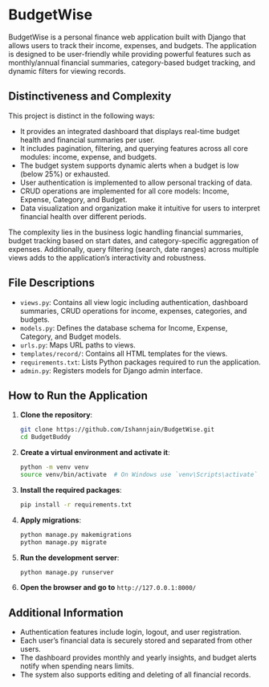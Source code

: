 
# BudgetWise

BudgetWise is a personal finance web application built with Django that allows users to track their income, expenses, and budgets. The application is designed to be user-friendly while providing powerful features such as monthly/annual financial summaries, category-based budget tracking, and dynamic filters for viewing records.

## Distinctiveness and Complexity

This project is distinct in the following ways:
- It provides an integrated dashboard that displays real-time budget health and financial summaries per user.
- It includes pagination, filtering, and querying features across all core modules: income, expense, and budgets.
- The budget system supports dynamic alerts when a budget is low (below 25%) or exhausted.
- User authentication is implemented to allow personal tracking of data.
- CRUD operations are implemented for all core models: Income, Expense, Category, and Budget.
- Data visualization and organization make it intuitive for users to interpret financial health over different periods.

The complexity lies in the business logic handling financial summaries, budget tracking based on start dates, and category-specific aggregation of expenses. Additionally, query filtering (search, date ranges) across multiple views adds to the application’s interactivity and robustness.

## File Descriptions

- `views.py`: Contains all view logic including authentication, dashboard summaries, CRUD operations for income, expenses, categories, and budgets.
- `models.py`: Defines the database schema for Income, Expense, Category, and Budget models.
- `urls.py`: Maps URL paths to views.
- `templates/record/`: Contains all HTML templates for the views.
- `requirements.txt`: Lists Python packages required to run the application.
- `admin.py`: Registers models for Django admin interface.

## How to Run the Application

1. **Clone the repository**:
   ```bash
   git clone https://github.com/Ishannjain/BudgetWise.git
   cd BudgetBuddy
   ```

2. **Create a virtual environment and activate it**:
   ```bash
   python -m venv venv
   source venv/bin/activate  # On Windows use `venv\Scripts\activate`
   ```

3. **Install the required packages**:
   ```bash
   pip install -r requirements.txt
   ```

4. **Apply migrations**:
   ```bash
   python manage.py makemigrations
   python manage.py migrate
   ```

5. **Run the development server**:
   ```bash
   python manage.py runserver
   ```

6. **Open the browser and go to** `http://127.0.0.1:8000/`

## Additional Information

- Authentication features include login, logout, and user registration.
- Each user’s financial data is securely stored and separated from other users.
- The dashboard provides monthly and yearly insights, and budget alerts notify when spending nears limits.
- The system also supports editing and deleting of all financial records.

